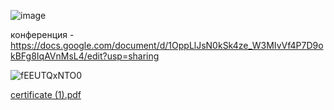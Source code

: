![image](https://github.com/son4ez1/semester5/assets/113089517/2e3bc45d-1051-42bd-aa0a-405f762cb9aa)

конференция - https://docs.google.com/document/d/1OppLlJsN0kSk4ze_W3MIvVf4P7D9okBFg8IqAVnMsL4/edit?usp=sharing


![fEEUTQxNTO0](https://github.com/son4ez1/semester5/assets/113089517/2f4f8af8-a0e3-4200-ac29-715d04d0f5f8)


[certificate (1).pdf](https://github.com/son4ez1/semester5/files/12891824/certificate.1.pdf)
